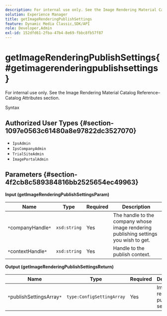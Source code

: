 ```yaml
---
description: For internal use only. See the Image Rendering Material Catalog Reference–Catalog Attributes section.
solution: Experience Manager
title: getImageRenderingPublishSettings
feature: Dynamic Media Classic,SDK/API
role: Developer,Admin
exl-id: 152dfd61-2fba-47b4-8e69-fbbc8fb57f87
---
```

# getImageRenderingPublishSettings{#getimagerenderingpublishsettings}

For internal use only. See the Image Rendering Material Catalog Reference–Catalog Attributes section.

Syntax 

## Authorized User Types {#section-1097e0563c61480a8e97822dc3527070}

* `IpsAdmin` 
* `IpsCompanyAdmin` 
* `TrialSiteAdmin` 
* `ImagePortalAdmin`

## Parameters {#section-4f2cb8c589384816bb2525654ec49963}

**Input (getImageRenderingPublishSettingsParam)** 

|  Name  | Type  | Required  | Description  |
|---|---|---|---|
|  `*`companyHandle`*`  | `xsd:string`  | Yes  | The handle to the company whose image rendering publishing settings you wish to get.  |
|  `*`contextHandle`*`  | `xsd:string`  | Yes  | Handle to the publish context.  |

**Output (getImageRenderingPublishSettingsReturn)** 

|  Name  | Type  | Required  | Description  |
|---|---|---|---|
|  `*`publishSettingsArray`*`  | `type:ConfigSettingArray`  | Yes  | Image rendering publishing settings.  |
